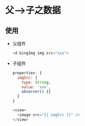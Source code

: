 # 父-->子之数据

## 使用

*   父组件

    ```javascript
    <d-bingImg img-src="xxx">
    ```

*   子组件

    ```javascript
    properties: {
      imgSrc: {
        type: String,
        value: 'xxx',
        observer() {}
      }
    }
    ```

    ```javascript
    <view>
      <image src="{{ imgSrc }}" />
    </view>
    ```
